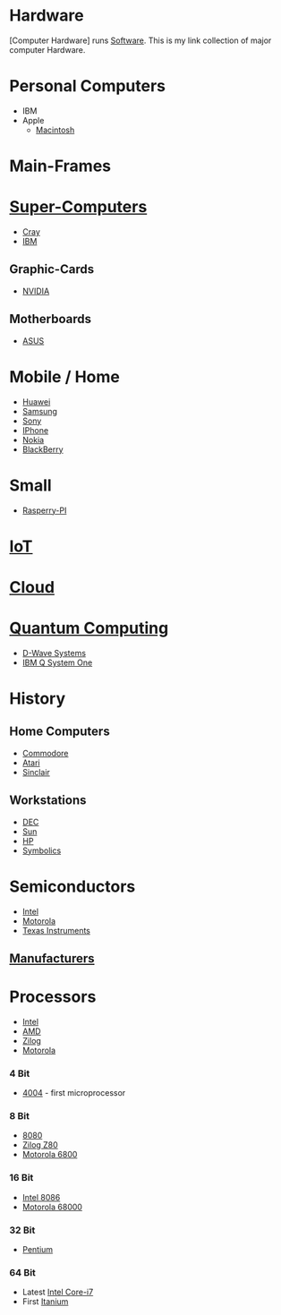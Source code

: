 # Hardware

[Computer Hardware] runs [Software](https://github.com/frank-lesser/Software/blob/master/Readme.md). This is my link collection of major computer Hardware.

# Personal Computers
- IBM
- Apple
  - [Macintosh](https://www.apple.com/mac/)
# Main-Frames
# [Super-Computers](https://en.wikipedia.org/wiki/Supercomputer)
- [Cray](https://www.cray.com)
- [IBM](https://www.ibm.com/us-en/marketplace/power-systems-ac922)

## Graphic-Cards
- [NVIDIA](https://www.nvidia.com/en-us/)
## Motherboards
- [ASUS](https://www.asus.com/)
# Mobile / Home
- [Huawei](https://www.huawei.com/en/)
- [Samsung](https://www.samsung.com/us/)
- [Sony](https://www.sonymobile.com/global-en/)
- [IPhone](https://www.apple.com/iphone/)
- [Nokia](https://www.nokia.com)
- [BlackBerry](https://blackberrymobile.com)
# Small
- [Rasperry-PI](https://www.raspberrypi.org)
# [IoT](https://en.wikipedia.org/wiki/Internet_of_things)
# [Cloud](https://en.wikipedia.org/wiki/Cloud_computing)
# [Quantum Computing]()
- [D-Wave Systems](https://en.wikipedia.org/wiki/D-Wave_Systems)
- [IBM Q System One](https://en.wikipedia.org/wiki/IBM_Q_System_One)
# History
## Home Computers
- [Commodore](https://en.wikipedia.org/wiki/Commodore_International)
- [Atari](https://en.wikipedia.org/wiki/Atari,_Inc.)
- [Sinclair](https://en.wikipedia.org/wiki/Sinclair_Research)
## Workstations
- [DEC](https://en.wikipedia.org/wiki/Digital_Equipment_Corporation)
- [Sun](https://en.wikipedia.org/wiki/Sun_Microsystems)
- [HP](https://www8.hp.com/us/en/home.html)
- [Symbolics](https://en.wikipedia.org/wiki/Symbolics)
# Semiconductors
- [Intel](https://www.intel.com/content/www/us/en/homepage.html)
- [Motorola](http://www.motorola.com/us/)
- [Texas Instruments](http://www.ti.com)
## [Manufacturers](https://en.wikipedia.org/wiki/List_of_computer_hardware_manufacturers)

# Processors
- [Intel](https://en.wikipedia.org/wiki/List_of_Intel_microprocessors)
- [AMD](https://en.wikipedia.org/wiki/List_of_AMD_Athlon_64_microprocessors)
- [Zilog](https://www.zilog.com/)
- [Motorola](https://en.wikipedia.org/wiki/Motorola)
### 4 Bit
- [4004](https://en.wikipedia.org/wiki/Intel_4004) - first microprocessor
### 8 Bit
- [8080](https://en.wikipedia.org/wiki/Intel_8080)
- [Zilog Z80](https://en.wikipedia.org/wiki/Zilog_Z80)
- [Motorola 6800](https://en.wikipedia.org/wiki/Motorola_6800)
### 16 Bit
- [Intel 8086](https://en.wikipedia.org/wiki/Intel_8086)
- [Motorola 68000](https://en.wikipedia.org/wiki/Motorola_68000)
### 32 Bit
- [Pentium](https://en.wikipedia.org/wiki/Pentium)
### 64 Bit
- Latest [Intel Core-i7](https://en.wikipedia.org/wiki/List_of_Intel_Core_i7_microprocessors)
- First [Itanium](https://en.wikipedia.org/wiki/Itanium)